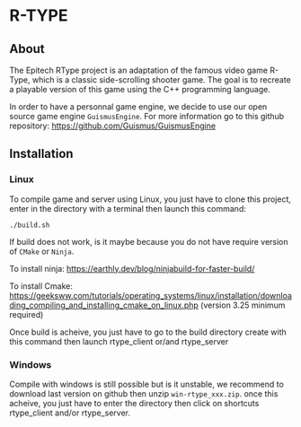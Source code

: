 # R-TYPE
## About
The Epitech RType project is an adaptation of the famous video game R-Type, which is a classic side-scrolling shooter game. The goal is to recreate a playable version of this game using the C++ programming language.

In order to have a personnal game engine, we decide to use our open source game engine `GuismusEngine`. For more information go to this github repository: https://github.com/Guismus/GuismusEngine
## Installation

### Linux
To compile game and server using Linux, you just have to clone this project, enter in the directory with a terminal then launch this command:
```
./build.sh
```
If build does not work, is it maybe because you do not have require version of `CMake` or `Ninja`.

To install ninja: https://earthly.dev/blog/ninjabuild-for-faster-build/

To install Cmake: https://geeksww.com/tutorials/operating_systems/linux/installation/downloading_compiling_and_installing_cmake_on_linux.php (version 3.25 minimum required)

Once build is acheive, you just have to go to the build directory create with this command then launch rtype_client or/and rtype_server

### Windows

Compile with windows is still possible but is it unstable, we recommend to download last version on github then unzip `win-rtype_xxx.zip`. once this acheive, you just have to enter the directory then click on shortcuts rtype_client and/or rtype_server.